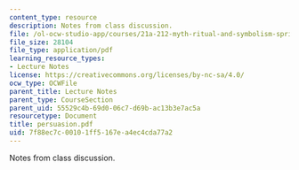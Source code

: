 ```yaml
---
content_type: resource
description: Notes from class discussion.
file: /ol-ocw-studio-app/courses/21a-212-myth-ritual-and-symbolism-spring-2004/7f88ec7c00101ff5167ea4ec4cda77a2_persuasion.pdf
file_size: 28104
file_type: application/pdf
learning_resource_types:
- Lecture Notes
license: https://creativecommons.org/licenses/by-nc-sa/4.0/
ocw_type: OCWFile
parent_title: Lecture Notes
parent_type: CourseSection
parent_uid: 55529c4b-69d0-06c7-d69b-ac13b3e7ac5a
resourcetype: Document
title: persuasion.pdf
uid: 7f88ec7c-0010-1ff5-167e-a4ec4cda77a2
---
```

Notes from class discussion.